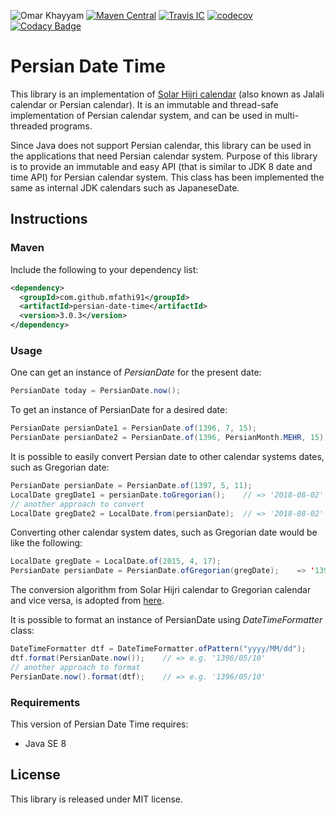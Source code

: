 ![Omar Khayyam](http://www.untoldiran.com/image/khayam02.jpg)
[![Maven Central](https://maven-badges.herokuapp.com/maven-central/com.github.mfathi91/persian-date-time/badge.svg)](http://search.maven.org/#search|ga|1|com.github.mfathi91)
[![Travis IC](https://travis-ci.org/mfathi91/persian-date-time.svg?branch=master)](https://travis-ci.org/mfathi91/persian-date-time)
[![codecov](https://codecov.io/gh/mfathi91/persian-date-time/branch/master/graph/badge.svg)](https://codecov.io/gh/mfathi91/persian-date-time)
[![Codacy Badge](https://api.codacy.com/project/badge/Grade/47c6af41e1fe49c3adad26a5629314cd)](https://www.codacy.com/app/mfathi91/persian-date-time?utm_source=github.com&amp;utm_medium=referral&amp;utm_content=mfathi91/persian-date-time&amp;utm_campaign=Badge_Grade)
# Persian Date Time

This library is an implementation of [Solar Hijri calendar](https://en.wikipedia.org/wiki/Solar_Hijri_calendar) (also known as Jalali calendar or Persian calendar). It is an immutable and thread-safe implementation of Persian calendar system, and can be used in multi-threaded programs.

Since Java does not support Persian calendar, this library can be used in the applications that need Persian calendar system. Purpose of this library is to provide an immutable and easy API (that is similar to JDK 8 date and time API) for Persian calendar system. This class has been implemented the same as internal JDK calendars such as JapaneseDate.

## Instructions

### Maven
Include the following to your dependency list:
```xml
<dependency>
  <groupId>com.github.mfathi91</groupId>
  <artifactId>persian-date-time</artifactId>
  <version>3.0.3</version>
</dependency>
```

### Usage
One can get an instance of _PersianDate_ for the present date:
```java
PersianDate today = PersianDate.now();
```

To get an instance of PersianDate for a desired date:
```java
PersianDate persianDate1 = PersianDate.of(1396, 7, 15);
PersianDate persianDate2 = PersianDate.of(1396, PersianMonth.MEHR, 15);
```

It is possible to easily convert Persian date to other calendar systems dates, such as Gregorian date:
```java
PersianDate persianDate = PersianDate.of(1397, 5, 11);
LocalDate gregDate1 = persianDate.toGregorian();    // => '2018-08-02'
// another approach to convert
LocalDate gregDate2 = LocalDate.from(persianDate);  // => '2018-08-02'
```
Converting other calendar system dates, such as Gregorian date would be like the following:
```java
LocalDate gregDate = LocalDate.of(2015, 4, 17);
PersianDate persianDate = PersianDate.ofGregorian(gregDate);    => '1394/01/28'
```
The conversion algorithm from Solar Hijri calendar to Gregorian calendar and vice versa, is adopted from [here](http://www.fourmilab.ch/documents/calendar/).

It is possible to format an instance of PersianDate using _DateTimeFormatter_ class:
```java
DateTimeFormatter dtf = DateTimeFormatter.ofPattern("yyyy/MM/dd");
dtf.format(PersianDate.now());    // => e.g. '1396/05/10'
// another approach to format
PersianDate.now().format(dtf);    // => e.g. '1396/05/10'
```

### Requirements
This version of Persian Date Time requires:
 * Java SE 8

## License
This library is released under MIT license.